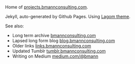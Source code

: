Home of [projects.bmannconsulting.com](http://projects.bmannconsulting.com).

Jekyll, auto-generated by Github Pages. Using [Lagom theme](https://github.com/swanson/lagom).

See also:

* Long term archive [bmannconsulting.com](http://www.bmannconsulting.com)
* Lapsed long form blog [blog.bmannconsulting.com](http://blog.bmannconsulting.com)
* Older links [links.bmannconsulting.com](http://links.bmannconsulting.com)
* Updated Tumblr [tumblr.bmannconsulting.com](http://tumblr.bmannconsulting.com)
* Writing on Medium [medium.com/@bmann](http://medium.com/@bmann)
